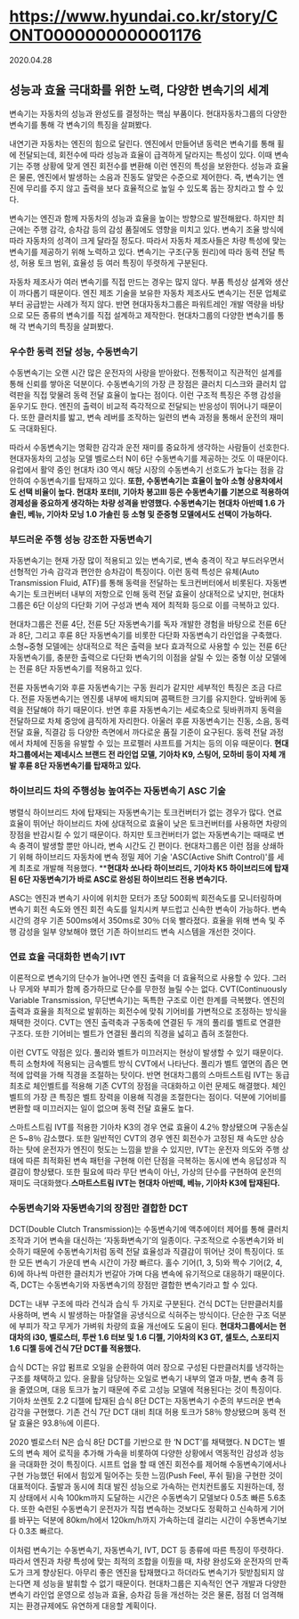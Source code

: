 # https://www.hyundai.co.kr/story/CONT0000000000001176

2020.04.28

## 성능과 효율 극대화를 위한 노력, 다양한 변속기의 세계

변속기는 자동차의 성능과 완성도를 결정하는 핵심 부품이다. 현대자동차그룹의 다양한 변속기를 통해 각 변속기의 특징을 살펴봤다.

내연기관 자동차는 엔진의 힘으로 달린다. 엔진에서 만들어낸 동력은 변속기를 통해 휠에 전달되는데, 회전수에 따라 성능과 효율이 급격하게 달라지는 특성이 있다. 이때 변속기는 주행 상황에 맞게 엔진 회전수를 변환해 이런 엔진의 특성을 보완한다. 성능과 효율은 물론, 엔진에서 발생하는 소음과 진동도 알맞은 수준으로 제어한다. 즉, 변속기는 엔진에 무리를 주지 않고 출력을 보다 효율적으로 높일 수 있도록 돕는 장치라고 할 수 있다.

변속기는 엔진과 함께 자동차의 성능과 효율을 높이는 방향으로 발전해왔다. 하지만 최근에는 주행 감각, 승차감 등의 감성 품질에도 영향을 미치고 있다. 변속기 조율 방식에 따라 자동차의 성격이 크게 달라질 정도다. 따라서 자동차 제조사들은 차량 특성에 맞는 변속기를 제공하기 위해 노력하고 있다. 변속기는 구조(구동 원리)에 따라 동력 전달 특성, 허용 토크 범위, 효율성 등 여러 특징이 뚜렷하게 구분된다.

자동차 제조사가 여러 변속기를 직접 만드는 경우는 많지 않다. 부품 특성상 설계와 생산이 까다롭기 때문이다. 엔진 제조 기술을 보유한 자동차 제조사도 변속기는 전문 업체로부터 공급받는 사례가 적지 않다. 반면 현대자동차그룹은 파워트레인 개발 역량을 바탕으로 모든 종류의 변속기를 직접 설계하고 제작한다. 현대차그룹의 다양한 변속기를 통해 각 변속기의 특징을 살펴봤다.

### 우수한 동력 전달 성능, 수동변속기

수동변속기는 오랜 시간 많은 운전자의 사랑을 받아왔다. 전통적이고 직관적인 설계를 통해 신뢰를 쌓아온 덕분이다. 수동변속기의 가장 큰 장점은 클러치 디스크와 클러치 압력판을 직접 맞물려 동력 전달 효율이 높다는 점이다. 이런 구조적 특징은 주행 감성을 돋우기도 한다. 엔진의 출력이 비교적 즉각적으로 전달되는 반응성이 뛰어나기 때문이다. 또한 클러치를 밟고, 변속 레버를 조작하는 일련의 변속 과정을 통해서 운전의 재미도 극대화된다.

따라서 수동변속기는 명확한 감각과 운전 재미를 중요하게 생각하는 사람들이 선호한다. 현대자동차의 고성능 모델 벨로스터 N이 6단 수동변속기를 제공하는 것도 이 때문이다. 유럽에서 활약 중인 현대차 i30 역시 해당 시장의 수동변속기 선호도가 높다는 점을 감안하여 수동변속기를 탑재하고 있다. **또한, 수동변속기는 효율이 높아 소형 상용차에서도 선택 비율이 높다. 현대차 포터II, 기아차 봉고III 등은 수동변속기를 기본으로 적용하여 경제성을 중요하게 생각하는 차량 성격을 반영했다. 수동변속기는 현대차 아반떼 1.6 가솔린, 베뉴, 기아차 모닝 1.0 가솔린 등 소형 및 준중형 모델에서도 선택이 가능하다.**

### 부드러운 주행 성능 강조한 자동변속기

자동변속기는 현재 가장 많이 적용되고 있는 변속기로, 변속 충격이 작고 부드러우면서 선형적인 가속 감각과 편안한 승차감이 특징이다. 이런 동력 특성은 유체(Auto Transmission Fluid, ATF)를 통해 동력을 전달하는 토크컨버터에서 비롯된다. 자동변속기는 토크컨버터 내부의 저항으로 인해 동력 전달 효율이 상대적으로 낮지만, 현대차그룹은 6단 이상의 다단화 기어 구성과 변속 제어 최적화 등으로 이를 극복하고 있다.

현대차그룹은 전륜 4단, 전륜 5단 자동변속기를 독자 개발한 경험을 바탕으로 전륜 6단과 8단, 그리고 후륜 8단 자동변속기를 비롯한 다단화 자동변속기 라인업을 구축했다. 소형~중형 모델에는 상대적으로 적은 출력을 보다 효과적으로 사용할 수 있는 전륜 6단 자동변속기를, 충분한 출력으로 다단화 변속기의 이점을 살릴 수 있는 중형 이상 모델에는 전륜 8단 자동변속기를 적용하고 있다.

전륜 자동변속기와 후륜 자동변속기는 구동 원리가 같지만 세부적인 특징은 조금 다르다. 전륜 자동변속기는 엔진룸 내부에 배치되며 콤팩트한 크기를 유지한다. 앞바퀴에 동력을 전달해야 하기 때문이다. 반면 후륜 자동변속기는 세로축으로 뒷바퀴까지 동력을 전달하므로 차체 중앙에 큼직하게 자리한다. 아울러 후륜 자동변속기는 진동, 소음, 동력 전달 효율, 직결감 등 다양한 측면에서 까다로운 품질 기준이 요구된다. 동력 전달 과정에서 차체에 진동을 유발할 수 있는 프로펠러 샤프트를 거치는 등의 이유 때문이다. **현대차그룹에서는 제네시스 브랜드 전 라인업 모델, 기아차 K9, 스팅어, 모하비 등이 자체 개발 후륜 8단 자동변속기를 탑재하고 있다.**

### 하이브리드 차의 주행성능 높여주는 자동변속기 ASC 기술

병렬식 하이브리드 차에 탑재되는 자동변속기는 토크컨버터가 없는 경우가 많다. 연료 효율이 뛰어난 하이브리드 차에 상대적으로 효율이 낮은 토크컨버터를 사용하면 차량의 장점을 반감시킬 수 있기 때문이다. 하지만 토크컨버터가 없는 자동변속기는 때때로 변속 충격이 발생할 뿐만 아니라, 변속 시간도 긴 편이다. 현대차그룹은 이런 점을 상쇄하기 위해 하이브리드 자동차에 변속 정밀 제어 기술 'ASC(Active Shift Control)'를 세계 최초로 개발해 적용했다. ****현대차 쏘나타 하이브리드, 기아차 K5 하이브리드에 탑재된 6단 자동변속기가 바로 ASC로 완성된 하이브리드 전용 변속기다.**

ASC는 엔진과 변속기 사이에 위치한 모터가 초당 500회씩 회전속도를 모니터링하며 변속기 회전 속도와 엔진 회전 속도를 일치시켜 부드럽고 신속한 변속이 가능하다. 변속 시간의 경우 기존 500ms에서 350ms로 30％ 더욱 빨라졌다. 효율을 위해 변속 및 주행 감성을 일부 양보해야 했던 기존 하이브리드 변속 시스템을 개선한 것이다.

### 연료 효율 극대화한 변속기 IVT

이론적으로 변속기의 단수가 늘어나면 엔진 출력을 더 효율적으로 사용할 수 있다. 그러나 무게와 부피가 함께 증가하므로 단수를 무한정 늘릴 수는 없다. CVT(Continuously Variable Transmission, 무단변속기)는 독특한 구조로 이런 한계를 극복했다. 엔진의 출력과 효율을 최적으로 발휘하는 회전수에 맞춰 기어비를 가변적으로 조정하는 방식을 채택한 것이다. CVT는 엔진 출력축과 구동축에 연결된 두 개의 풀리를 벨트로 연결한 구조다. 또한 기어비는 벨트가 연결된 풀리의 직경을 넓히고 좁혀 조절한다.

이런 CVT도 약점은 있다. 풀리와 벨트가 미끄러지는 현상이 발생할 수 있기 때문이다. 특히 소형차에 적용되는 금속벨트 방식 CVT에서 나타난다. 풀리가 벨트 옆면의 좁은 면적에 압력을 가해 직경을 조절하는 탓이다. 반면 현대차그룹의 스마트스트림 IVT는 동급 최초로 체인벨트를 적용해 기존 CVT의 장점을 극대화하고 이런 문제도 해결했다. 체인벨트의 가장 큰 특징은 벨트 장력을 이용해 직경을 조절한다는 점이다. 덕분에 기어비를 변환할 때 미끄러지는 일이 없으며 동력 전달 효율도 높다.

스마트스트림 IVT를 적용한 기아차 K3의 경우 연료 효율이 4.2％ 향상됐으며 구동손실은 5~8％ 감소했다. 또한 일반적인 CVT의 경우 엔진 회전수가 고정된 채 속도만 상승하는 탓에 운전자가 엔진이 헛도는 느낌을 받을 수 있지만, IVT는 운전자 의도와 주행 상태에 따른 최적화된 변속 패턴을 구현해 이런 단점을 극복하는 동시에 변속 응답성과 직결감이 향상됐다. 또한 필요에 따라 무단 변속이 아닌, 가상의 단수를 구현하여 운전의 재미도 극대화했다.**스마트스트림 IVT는 현대차 아반떼, 베뉴, 기아차 K3에 탑재된다.**

### 수동변속기와 자동변속기의 장점만 결합한 DCT

DCT(Double Clutch Transmission)는 수동변속기에 액추에이터 제어를 통해 클러치 조작과 기어 변속을 대신하는 ‘자동화변속기’의 일종이다. 구조적으로 수동변속기와 비슷하기 때문에 수동변속기처럼 동력 전달 효율성과 직결감이 뛰어난 것이 특징이다. 또한 모든 변속기 가운데 변속 시간이 가장 빠르다. 홀수 기어(1, 3, 5)와 짝수 기어(2, 4, 6)에 하나씩 마련한 클러치가 번갈아 가며 다음 변속에 유기적으로 대응하기 때문이다. 즉, DCT는 수동변속기와 자동변속기의 장점만 결합한 변속기라고 할 수 있다.

DCT는 내부 구조에 따라 건식과 습식 두 가지로 구분된다. 건식 DCT는 단판클러치를 사용하며, 변속 시 발생하는 마찰열을 공냉식으로 식혀주는 방식이다. 단순한 구조 덕분에 부피가 작고 무게가 가벼워 차량의 효율 개선에도 도움이 된다. **현대차그룹에서는 현대차의 i30, 벨로스터, 투싼 1.6 터보 및 1.6 디젤, 기아차의 K3 GT, 셀토스, 스포티지 1.6 디젤 등에 건식 7단 DCT를 적용했다.**

습식 DCT는 유압 펌프로 오일을 순환하여 여러 장으로 구성된 다판클러치를 냉각하는 구조를 채택하고 있다. 윤활을 담당하는 오일로 변속기 내부의 열과 마찰, 변속 충격 등을 줄였으며, 대응 토크가 높기 때문에 주로 고성능 모델에 적용된다는 것이 특징이다. 기아차 쏘렌토 2.2 디젤에 탑재된 습식 8단 DCT는 자동변속기 수준의 부드러운 변속 감각을 구현했다. 기존 건식 7단 DCT 대비 최대 허용 토크가 58％ 향상됐으며 동력 전달 효율은 93.8％에 이른다.

2020 벨로스터 N은 습식 8단 DCT를 기반으로 한 ‘N DCT’를 채택했다. N DCT는 별도의 변속 제어 로직을 추가해 가속을 비롯하여 다양한 상황에서 역동적인 감성과 성능을 극대화한 것이 특징이다. 시프트 업을 할 때 엔진 회전수를 제어해 수동변속기에서나 구현 가능했던 뒤에서 힘있게 밀어주는 듯한 느낌(Push Feel, 푸쉬 필)을 구현한 것이 대표적이다. 출발과 동시에 최대 발진 성능으로 가속하는 런치컨트롤도 지원하는데, 정지 상태에서 시속 100km까지 도달하는 시간은 수동변속기 모델보다 0.5초 빠른 5.6초다. 또한 숙련된 수동변속기 운전자가 직접 변속하는 것보다도 정확하고 신속하게 기어를 바꾸는 덕분에 80km/h에서 120km/h까지 가속하는데 걸리는 시간이 수동변속기보다 0.3초 빠르다.

이처럼 변속기는 수동변속기, 자동변속기, IVT, DCT 등 종류에 따른 특징이 뚜렷하다. 따라서 엔진과 차량 특성에 맞는 최적의 조합을 이뤘을 때, 차량 완성도와 운전자의 만족도가 크게 향상된다. 아무리 좋은 엔진을 탑재했다고 하더라도 변속기가 뒷받침되지 않는다면 제 성능을 발휘할 수 없기 때문이다. 현대차그룹은 지속적인 연구 개발과 다양한 변속기 라인업 운영으로 성능과 효율, 승차감 등을 개선하는 것은 물론, 점점 더 엄격해지는 환경규제에도 유연하게 대응할 계획이다.
